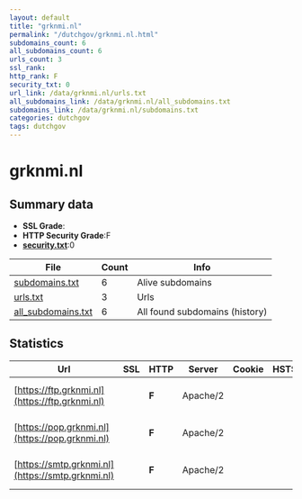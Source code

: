 ```yaml
---
layout: default
title: "grknmi.nl"
permalink: "/dutchgov/grknmi.nl.html"
subdomains_count: 6
all_subdomains_count: 6
urls_count: 3
ssl_rank: 
http_rank: F
security_txt: 0
url_link: /data/grknmi.nl/urls.txt
all_subdomains_link: /data/grknmi.nl/all_subdomains.txt
subdomains_link: /data/grknmi.nl/subdomains.txt
categories: dutchgov
tags: dutchgov
---
```



# grknmi.nl
## Summary data


 - **SSL Grade**:
 - **HTTP Security Grade**:F
 - **[security.txt](https://www.digitaleoverheid.nl/nieuws/standaard-security-txt-nu-verplicht-voor-overheid/)**:0


| File       | Count | Info |
|------------|-------|------|
|[subdomains.txt](/DutchGovScope/data/grknmi.nl/subdomains.txt)|6|Alive subdomains|
|[urls.txt](/DutchGovScope/data/grknmi.nl/urls.txt)|3|Urls|
|[all_subdomains.txt](/DutchGovScope/data/grknmi.nl/all_subdomains.txt)|6|All found subdomains (history)|


## Statistics


| Url | SSL | HTTP | Server | Cookie | HSTS | CORS | CTO | CSP | XFO | XXP | RP |FP| Tech |Title |
|--------|-------|-------|------|------|------|------|------|------|------|------|------|------|------|------|
|[https://ftp.grknmi.nl](https://ftp.grknmi.nl)| | **F**|Apache/2| | | | | | | | :white_check_mark: | |Apache HTTP Server:2||
|[https://pop.grknmi.nl](https://pop.grknmi.nl)| | **F**|Apache/2| | | | | | | | :white_check_mark: | |Apache HTTP Server:2||
|[https://smtp.grknmi.nl](https://smtp.grknmi.nl)| | **F**|Apache/2| | | | | | | | :white_check_mark: | |Apache HTTP Server:2||

